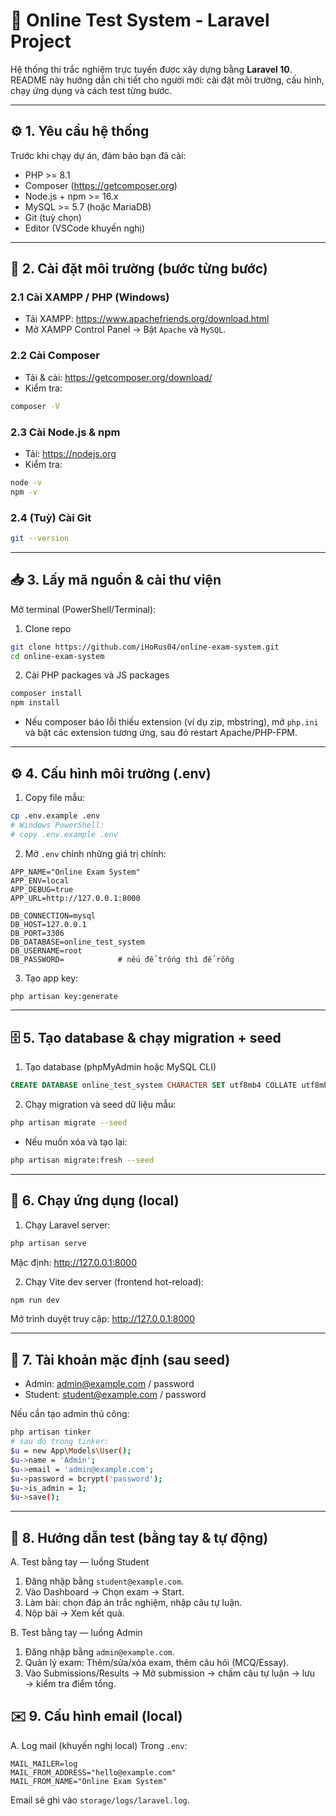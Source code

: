 # 🧩 Online Test System - Laravel Project

Hệ thống thi trắc nghiệm trực tuyến được xây dựng bằng **Laravel 10**. README này hướng dẫn chi tiết cho người mới: cài đặt môi trường, cấu hình, chạy ứng dụng và cách test từng bước.

---

## ⚙️ 1. Yêu cầu hệ thống

Trước khi chạy dự án, đảm bảo bạn đã cài:

- PHP >= 8.1
- Composer (https://getcomposer.org)
- Node.js + npm >= 16.x
- MySQL >= 5.7 (hoặc MariaDB)
- Git (tuỳ chọn)
- Editor (VSCode khuyến nghị)

---
## 🧱 2. Cài đặt môi trường (bước từng bước)

### 2.1 Cài XAMPP / PHP (Windows)
- Tải XAMPP: https://www.apachefriends.org/download.html
- Mở XAMPP Control Panel → Bật `Apache` và `MySQL`.

### 2.2 Cài Composer
- Tải & cài: https://getcomposer.org/download/
- Kiểm tra:
```bash
composer -V
```

### 2.3 Cài Node.js & npm
- Tải: https://nodejs.org
- Kiểm tra:
```bash
node -v
npm -v
```

### 2.4 (Tuỳ) Cài Git
```bash
git --version
```

---

## 📥 3. Lấy mã nguồn & cài thư viện

Mở terminal (PowerShell/Terminal):

1. Clone repo
```bash
git clone https://github.com/iHoRus04/online-exam-system.git
cd online-exam-system
```

2. Cài PHP packages và JS packages
```bash
composer install
npm install
```

- Nếu composer báo lỗi thiếu extension (ví dụ zip, mbstring), mở `php.ini` và bật các extension tương ứng, sau đó restart Apache/PHP-FPM.

---

## ⚙️ 4. Cấu hình môi trường (.env)

1. Copy file mẫu:
```bash
cp .env.example .env
# Windows PowerShell:
# copy .env.example .env
```

2. Mở `.env` chỉnh những giá trị chính:
```env
APP_NAME="Online Exam System"
APP_ENV=local
APP_DEBUG=true
APP_URL=http://127.0.0.1:8000

DB_CONNECTION=mysql
DB_HOST=127.0.0.1
DB_PORT=3306
DB_DATABASE=online_test_system
DB_USERNAME=root
DB_PASSWORD=            # nếu để trống thì để rỗng
```

3. Tạo app key:
```bash
php artisan key:generate
```

---

## 🗄️ 5. Tạo database & chạy migration + seed

1. Tạo database (phpMyAdmin hoặc MySQL CLI)
```sql
CREATE DATABASE online_test_system CHARACTER SET utf8mb4 COLLATE utf8mb4_unicode_ci;
```

2. Chạy migration và seed dữ liệu mẫu:
```bash
php artisan migrate --seed
```

- Nếu muốn xóa và tạo lại:
```bash
php artisan migrate:fresh --seed
```

---

## 🚀 6. Chạy ứng dụng (local)

1. Chạy Laravel server:
```bash
php artisan serve
```
Mặc định: http://127.0.0.1:8000

2. Chạy Vite dev server (frontend hot-reload):
```bash
npm run dev
```

Mở trình duyệt truy cập: http://127.0.0.1:8000

---

## 👥 7. Tài khoản mặc định (sau seed)

- Admin: admin@example.com / password  
- Student: student@example.com / password

Nếu cần tạo admin thủ công:
```bash
php artisan tinker
# sau đó trong tinker:
$u = new App\Models\User();
$u->name = 'Admin';
$u->email = 'admin@example.com';
$u->password = bcrypt('password');
$u->is_admin = 1;
$u->save();
```

---

## 🧪 8. Hướng dẫn test (bằng tay & tự động)

A. Test bằng tay — luồng Student
1. Đăng nhập bằng `student@example.com`.
2. Vào Dashboard → Chọn exam → Start.
3. Làm bài: chọn đáp án trắc nghiệm, nhập câu tự luận.
4. Nộp bài → Xem kết quả.

B. Test bằng tay — luồng Admin
1. Đăng nhập bằng `admin@example.com`.
2. Quản lý exam: Thêm/sửa/xóa exam, thêm câu hỏi (MCQ/Essay).
3. Vào Submissions/Results → Mở submission → chấm câu tự luận → lưu → kiểm tra điểm tổng.



## ✉️ 9. Cấu hình email (local)

A. Log mail (khuyến nghị local)
Trong `.env`:
```env
MAIL_MAILER=log
MAIL_FROM_ADDRESS="hello@example.com"
MAIL_FROM_NAME="Online Exam System"
```
Email sẽ ghi vào `storage/logs/laravel.log`.

